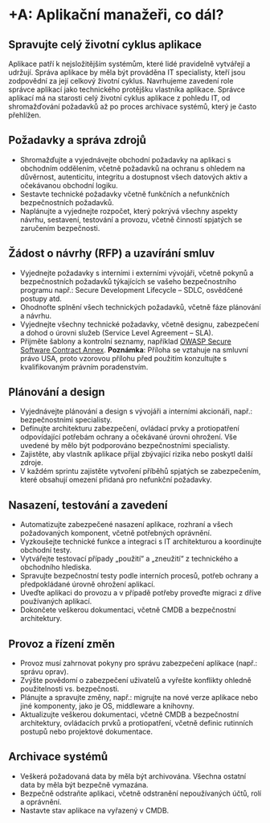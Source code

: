 # +A: Aplikační manažeři, co dál?

## Spravujte celý životní cyklus aplikace

Aplikace patří k nejsložitějším systémům, které lidé pravidelně vytvářejí a udržují. Správa aplikace by měla být prováděna IT specialisty, kteří jsou zodpovědní za její celkový životní cyklus. Navrhujeme zavedení role správce aplikací jako technického protějšku vlastníka aplikace. Správce aplikací má na starosti celý životní cyklus aplikace z pohledu IT, od shromažďování požadavků až po proces archivace systémů, který je často přehlížen.

## Požadavky a správa zdrojů

* Shromažďujte a vyjednávejte obchodní požadavky na aplikaci s obchodním oddělením, včetně požadavků na ochranu s ohledem na důvěrnost, autenticitu, integritu a dostupnost všech datových aktiv a očekávanou obchodní logiku.
* Sestavte technické požadavky včetně funkčních a nefunkčních bezpečnostních požadavků.
* Naplánujte a vyjednejte rozpočet, který pokrývá všechny aspekty návrhu, sestavení, testování a provozu, včetně činností spjatých se zaručením bezpečnosti.

## Žádost o návrhy (RFP) a uzavírání smluv

* Vyjednejte požadavky s interními i externími vývojáři, včetně pokynů a bezpečnostních požadavků týkajících se vašeho bezpečnostního programu např.: Secure Development Lifecycle – SDLC, osvědčené postupy atd.
* Ohodnoťte splnění všech technických požadavků, včetně fáze plánování a návrhu.
* Vyjednejte všechny technické požadavky, včetně designu, zabezpečení a dohod o úrovni služeb (Service Level Agreement – SLA).
* Přijměte šablony a kontrolní seznamy, například [OWASP Secure Software Contract Annex](https://www.owasp.org/index.php/OWASP_Secure_Software_Contract_Annex). **Poznámka**: Příloha se vztahuje na smluvní právo USA, proto vzorovou přílohu před použitím konzultujte s kvalifikovaným právním poradenstvím.

## Plánování a design

* Vyjednávejte plánování a design s vývojáři a interními akcionáři, např.: bezpečnostními specialisty.
* Definujte architekturu zabezpečení, ovládací prvky a protiopatření odpovídající potřebám ochrany a očekávané úrovni ohrožení. Vše uvedené by mělo být podporováno bezpečnostními specialisty.
* Zajistěte, aby vlastník aplikace přijal zbývající rizika nebo poskytl další zdroje.
* V každém sprintu zajistěte vytvoření příběhů spjatých se zabezpečením, které obsahují omezení přidaná pro nefunkční požadavky.

## Nasazení, testování a zavedení

* Automatizujte zabezpečené nasazení aplikace, rozhraní a všech požadovaných komponent, včetně potřebných oprávnění.
* Vyzkoušejte technické funkce a integraci s IT architekturou a koordinujte obchodní testy.
* Vytvářejte testovací případy „použití“ a „zneužití“ z technického a obchodního hlediska.
* Spravujte bezpečnostní testy podle interních procesů, potřeb ochrany a předpokládané úrovně ohrožení aplikací.
* Uveďte aplikaci do provozu a v případě potřeby proveďte migraci z dříve používaných aplikací.
* Dokončete veškerou dokumentaci, včetně CMDB a bezpečnostní architektury.

## Provoz a řízení změn

* Provoz musí zahrnovat pokyny pro správu zabezpečení aplikace (např.: správu oprav).
* Zvýšte povědomí o zabezpečení uživatelů a vyřešte konflikty ohledně použitelnosti vs. bezpečnosti.
* Plánujte a spravujte změny, např.: migrujte na nové verze aplikace nebo jiné komponenty, jako je OS, middleware a knihovny.
* Aktualizujte veškerou dokumentaci, včetně CMDB a bezpečnostní architektury, ovládacích prvků a protiopatření, včetně definic rutinních postupů nebo projektové dokumentace.

## Archivace systémů

* Veškerá požadovaná data by měla být archivována. Všechna ostatní data by měla být bezpečně vymazána.
* Bezpečně odstraňte aplikaci, včetně odstranění nepoužívaných účtů, rolí a oprávnění.
* Nastavte stav aplikace na vyřazený v CMDB.